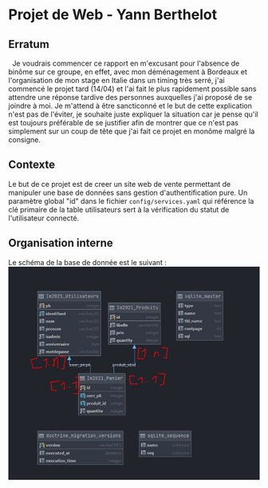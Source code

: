 # Projet de Web - Yann Berthelot

## Erratum
&nbsp; Je voudrais commencer ce rapport en m'excusant pour l'absence de binôme sur ce groupe, en effet, avec mon déménagement à Bordeaux et l'organisation de mon stage en Italie dans un timing très serré, j'ai commencé le projet tard (14/04) et l'ai fait le plus rapidement possible sans attendre une réponse tardive des personnes auxquelles j'ai proposé de se joindre à moi. Je m'attend à être sancticonné et le but de cette explication n'est pas de l'éviter, je souhaite juste expliquer la situation car je pense qu'il est toujours préférable de se justifier afin de montrer que ce n'est pas simplement sur un coup de tête que j'ai fait ce projet en monôme malgré la consigne.

## Contexte

Le but de ce projet est de creer un site web de vente permettant de manipuler une base de données sans gestion d'authentification pure. Un paramètre global "id" dans le fichier `config/services.yaml` qui référence la clé primaire de la table utilisateurs sert à la vérification du statut de l'utilisateur connecté.

## Organisation interne

Le schéma de la base de donnée est le suivant : 
![schema](schema.jpg)
